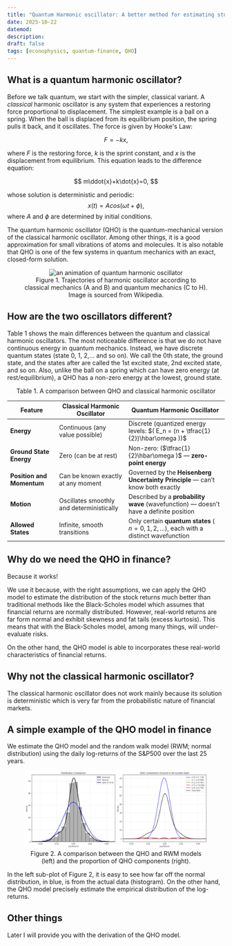 ```yaml
---
title: "Quantum Harmonic oscillator: A better method for estimating stock returns"
date: 2025-10-22
datemod:
description:
draft: false
tags: [econophysics, quantum-finance, QHO]
---
```


## What is a quantum harmonic oscillator?

Before we talk quantum, we start with the simpler, classical variant. A *classical* harmonic oscillator is any system that experiences a restoring force proportional to displacement. The simplest example is a ball on a spring. When the ball is displaced from its equilibrium position, the spring pulls it back, and it oscillates. The force is given by Hooke's Law:

$$
F=-kx,
$$

where $F$ is the restoring force, $k$ is the sprint constant, and $x$ is the displacement from equilibrium. This equation leads to the difference equation:

$$
m\ddot{x}+k\dot{x}=0,
$$

whose solution is deterministic and periodic:
$$
x(t)=Acos(\omega t + \phi),
$$
where $A$ and $\phi$ are determined by initial conditions.

The quantum harmonic oscillator (QHO) is the quantum-mechanical version of the classical harmonic oscillator. Among other things, it is a good approximation for small vibrations of atoms and molecules. It is also notable that QHO is one of the few systems in quantum mechanics with an exact, closed-form solution.

<center>
<figure>
<img src="https://upload.wikimedia.org/wikipedia/commons/9/90/QuantumHarmonicOscillatorAnimation.gif" alt="an animation of quantum harmonic oscillator">
<figcaption>Figure 1. Trajectories of harmonic oscillator according to classical mechanics (A and B) and quantum mechanics (C to H). Image is sourced from Wikipedia.
</figure>
</center>

## How are the two oscillators different?

Table 1 shows the main differences between the quantum and classical harmonic oscillators. The most noticeable difference is that we do not have continuous energy in quantum mechanics. Instead, we have discrete quantum states (state 0, 1, 2,... and so on). We call the 0th state, the ground state, and the states after are called the 1st excited state, 2nd excited state, and so on. Also, unlike the ball on a spring which can have zero energy (at rest/equilibrium), a QHO has a non-zero energy at the lowest, ground state.

<center>
Table 1. A comparison between QHO and classical harmonic oscillator
</center>

|Feature|Classical Harmonic Oscillator|Quantum Harmonic Oscillator|
|---|---|---|
|**Energy**|Continuous (any value possible)|Discrete (quantized energy levels: $( E_n = (n + \tfrac{1}{2})\hbar\omega ))$|
|**Ground State Energy**|Zero (can be at rest)|Non-zero: ($\tfrac{1}{2}\hbar\omega )$ — **zero-point energy**|
|**Position and Momentum**|Can be known exactly at any moment|Governed by the **Heisenberg Uncertainty Principle** — can’t know both exactly|
|**Motion**|Oscillates smoothly and deterministically|Described by a **probability wave** (wavefunction) — doesn't have a definite position|
|**Allowed States**|Infinite, smooth transitions|Only certain **quantum states** ( $n = 0, 1, 2, \dots )$, each with a distinct wavefunction|

## Why do we need the QHO in finance?

Because it works!

We use it because, with the right assumptions, we can apply the QHO model to estimate the distribution of the stock returns much better than traditional methods like the Black-Scholes model which assumes that financial returns are normally distributed. However, real-world returns are far form normal and exhibit skewness and fat tails (excess kurtosis). This means that with the Black-Scholes model, among many things,  will under-evaluate risks.

On the other hand, the QHO model is able to incorporates these real-world characteristics of financial returns.

## Why not the classical harmonic oscillator?

The classical harmonic oscillator does not work mainly because its solution is deterministic which is very far from the probabilistic nature of financial markets.

## A simple example of the QHO model in finance

We estimate the QHO model and the random walk model (RWM; normal distribution) using the daily log-returns of the S&P500 over the last 25 years.

<center>
<figure>
<img src="./qho-vs-gbm.png" alt="A comparison between QHO and RWM models estimation for the S&P500 log-returns (left) and the proportion of QHO components (right).">
<figcaption>Figure 2. A comparison between the QHO and RWM models (left) and the proportion of QHO components (right).
</figure>
</center>

In the left sub-plot of Figure 2, it is easy to see how far off the normal distribution, in blue, is from the actual data (histogram). On the other hand, the QHO model precisely estimate the empirical distribution of the log-returns.

## Other things

Later I will provide you with the derivation of the QHO model.